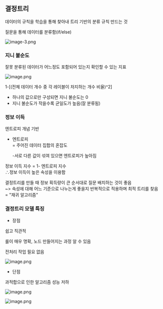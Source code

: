## 결정트리
데이터의 규칙을 학습을 통해 찾아내 트리 기반의 분류 규칙 만드는 것  


질문을 통해 데이터를 분류함(if/else)

![image-3.png](attachment:image-3.png)

### 지니 불순도  

잘못 분류된 데이터가 어느정도 포함되어 있는지 확인할 수 있는 지표

![image.png](attachment:image.png)

1-[(전체 데이터 개수 중 각 레이블이 차지하는 개수 비율)^2]  

* 하나의 값으로만 구성되면 지니 불순도는 0
* 지니 불순도가 작을수록 균일도가 높음(잘 분류됨)

### 정보 이득

엔트로피 개념 기반  

* 엔트로피  
 = 주어진 데이터 집합의 혼잡도

   -서로 다른 값이 섞여 있으면 엔트로피가 높아짐

정보 이득 지수 = 1- 엔트로피 지수  
∴정보 이득이 높은 속성을 이용함

결정트리를 만들 때 정보 획득량이 큰 순서대로 질문 배치하는 것이 좋음  
~> 속성에 대해 어느 기준으로 나누는게 좋을지 반복적으로 적용하며 최적 트리를 찾음 = "재귀 알고리즘"

### 결정트리 모델 특징

* 장점

쉽고 직관적  

룰이 매우 명확, 노드 만들어지는 과정 알 수 있음  

전처리 작업 필요 없음

![image.png](attachment:image.png)

* 단점

과적합으로 인한 알고리즘 성능 저하

![image.png](attachment:image.png)

![image.png](attachment:image.png)
